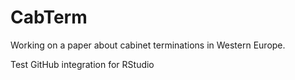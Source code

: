 # CabTerm
Working on a paper about cabinet terminations in Western Europe.

Test GitHub integration for RStudio
